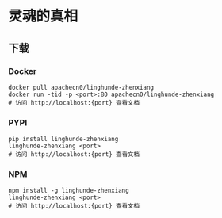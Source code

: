 # 灵魂的真相

## 下载

### Docker

```
docker pull apachecn0/linghunde-zhenxiang
docker run -tid -p <port>:80 apachecn0/linghunde-zhenxiang
# 访问 http://localhost:{port} 查看文档
```

### PYPI

```
pip install linghunde-zhenxiang
linghunde-zhenxiang <port>
# 访问 http://localhost:{port} 查看文档
```

### NPM

```
npm install -g linghunde-zhenxiang
linghunde-zhenxiang <port>
# 访问 http://localhost:{port} 查看文档
```